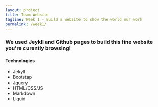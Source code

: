 ```yaml
---
layout: project
title: Team Website
tagline: Week 1 - Build a website to show the world our work
permalink: /week1/
---
```


### We used Jeykll and Github pages to build this fine website you're curently browsing!

#### Technologies

* Jekyll
* Bootstap
* Jquery
* HTML/CSS/JS
* Markdown
* Liquid
